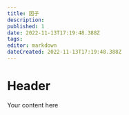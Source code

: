 ```yaml
---
title: 因子
description: 
published: 1
date: 2022-11-13T17:19:48.388Z
tags: 
editor: markdown
dateCreated: 2022-11-13T17:19:48.388Z
---
```


# Header
Your content here